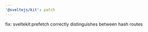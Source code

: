 ```yaml
---
'@sveltejs/kit': patch
---
```


fix: sveltekit:prefetch correctly distinguishes between hash routes
